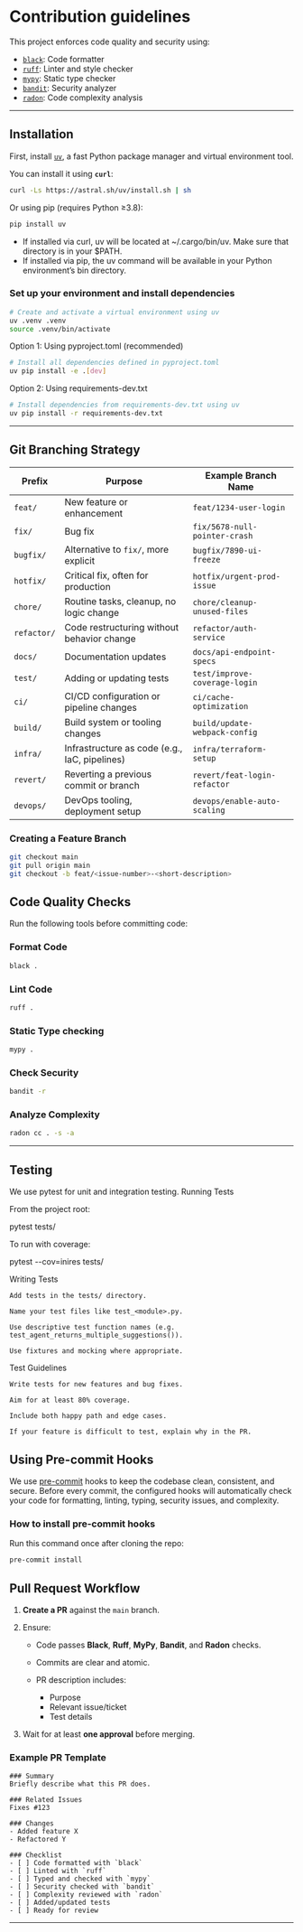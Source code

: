 # Contribution guidelines

This project enforces code quality and security using:

- [`black`](https://black.readthedocs.io/en/stable/): Code formatter
- [`ruff`](https://docs.astral.sh/ruff/): Linter and style checker
- [`mypy`](https://mypy-lang.org/): Static type checker
- [`bandit`](https://bandit.readthedocs.io/en/latest/): Security analyzer
- [`radon`](https://radon.readthedocs.io/en/latest/): Code complexity analysis

---

## Installation

First, install [`uv`](https://github.com/astral-sh/uv), a fast Python package manager and virtual environment tool.

You can install it using **`curl`**:

```bash
curl -Ls https://astral.sh/uv/install.sh | sh
```
Or using pip (requires Python ≥3.8):
```bash
pip install uv
```
- If installed via curl, uv will be located at ~/.cargo/bin/uv. Make sure that directory is in your $PATH.
- If installed via pip, the uv command will be available in your Python environment’s bin directory.

### Set up your environment and install dependencies

```bash
# Create and activate a virtual environment using uv
uv .venv .venv
source .venv/bin/activate
```

Option 1: Using pyproject.toml (recommended)

```bash
# Install all dependencies defined in pyproject.toml
uv pip install -e .[dev]
```

Option 2: Using requirements-dev.txt

```bash
# Install dependencies from requirements-dev.txt using uv
uv pip install -r requirements-dev.txt
```

---

## Git Branching Strategy

| Prefix      | Purpose                                       | Example Branch Name           |
| ----------- | --------------------------------------------- | ----------------------------- |
| `feat/`     | New feature or enhancement                    | `feat/1234-user-login`        |
| `fix/`      | Bug fix                                       | `fix/5678-null-pointer-crash` |
| `bugfix/`   | Alternative to `fix/`, more explicit          | `bugfix/7890-ui-freeze`       |
| `hotfix/`   | Critical fix, often for production            | `hotfix/urgent-prod-issue`    |
| `chore/`    | Routine tasks, cleanup, no logic change       | `chore/cleanup-unused-files`  |
| `refactor/` | Code restructuring without behavior change    | `refactor/auth-service`       |
| `docs/`     | Documentation updates                         | `docs/api-endpoint-specs`     |
| `test/`     | Adding or updating tests                      | `test/improve-coverage-login` |
| `ci/`       | CI/CD configuration or pipeline changes       | `ci/cache-optimization`       |
| `build/`    | Build system or tooling changes               | `build/update-webpack-config` |
| `infra/`    | Infrastructure as code (e.g., IaC, pipelines) | `infra/terraform-setup`       |
| `revert/`   | Reverting a previous commit or branch         | `revert/feat-login-refactor`  |
| `devops/`   | DevOps tooling, deployment setup              | `devops/enable-auto-scaling`  |  



### Creating a Feature Branch

```bash
git checkout main
git pull origin main
git checkout -b feat/<issue-number>-<short-description>
```

## Code Quality Checks

Run the following tools before committing code:

### Format Code

```bash
black .
```

### Lint Code

```bash
ruff .
```

### Static Type checking

```bash
mypy .
```

### Check Security

```bash
bandit -r 
```

### Analyze Complexity

```bash
radon cc . -s -a
```

---

## Testing

We use pytest for unit and integration testing.
Running Tests

From the project root:

pytest tests/

To run with coverage:

pytest --cov=inires tests/

Writing Tests

    Add tests in the tests/ directory.

    Name your test files like test_<module>.py.

    Use descriptive test function names (e.g. test_agent_returns_multiple_suggestions()).

    Use fixtures and mocking where appropriate.

Test Guidelines

    Write tests for new features and bug fixes.

    Aim for at least 80% coverage.

    Include both happy path and edge cases.

    If your feature is difficult to test, explain why in the PR.

## Using Pre-commit Hooks

We use [pre-commit](https://pre-commit.com/) hooks to keep the codebase clean, consistent, and secure. Before every commit, the configured hooks will automatically check your code for formatting, linting, typing, security issues, and complexity.

### How to install pre-commit hooks

Run this command once after cloning the repo:

```bash
pre-commit install
```


## Pull Request Workflow

1. **Create a PR** against the `main` branch.
2. Ensure:

   * Code passes **Black**, **Ruff**, **MyPy**, **Bandit**, and **Radon** checks.
   * Commits are clear and atomic.
   * PR description includes:

     * Purpose
     * Relevant issue/ticket
     * Test details
3. Wait for at least **one approval** before merging.

### Example PR Template

```
### Summary
Briefly describe what this PR does.

### Related Issues
Fixes #123

### Changes
- Added feature X
- Refactored Y

### Checklist
- [ ] Code formatted with `black`
- [ ] Linted with `ruff`
- [ ] Typed and checked with `mypy`
- [ ] Security checked with `bandit`
- [ ] Complexity reviewed with `radon`
- [ ] Added/updated tests
- [ ] Ready for review
```

---
